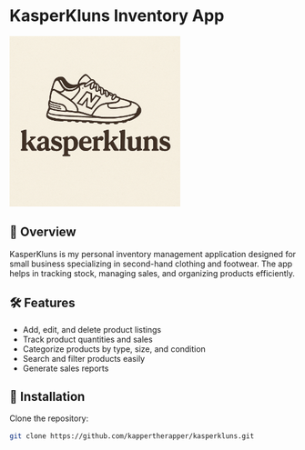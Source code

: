 # KasperKluns Inventory App

<img src="images/kasperkluns_logo.png" alt="Product Image" width="300">

## 🧾 Overview
KasperKluns is my personal inventory management application designed for small business specializing in second-hand clothing and footwear. The app helps in tracking stock, managing sales, and organizing products efficiently.

## 🛠️ Features
- Add, edit, and delete product listings
- Track product quantities and sales
- Categorize products by type, size, and condition
- Search and filter products easily
- Generate sales reports

## 🚀 Installation
Clone the repository:
```bash
git clone https://github.com/kappertherapper/kasperkluns.git
